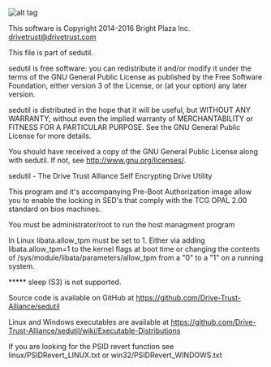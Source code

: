 ![alt tag](https://avatars0.githubusercontent.com/u/13870012?v=3&s=200)

This software is Copyright 2014-2016 Bright Plaza Inc. <drivetrust@drivetrust.com>

This file is part of sedutil.

sedutil is free software: you can redistribute it and/or modify
it under the terms of the GNU General Public License as published by
the Free Software Foundation, either version 3 of the License, or
(at your option) any later version.

sedutil is distributed in the hope that it will be useful,
but WITHOUT ANY WARRANTY; without even the implied warranty of
MERCHANTABILITY or FITNESS FOR A PARTICULAR PURPOSE.  See the
GNU General Public License for more details.

You should have received a copy of the GNU General Public License
along with sedutil.  If not, see <http://www.gnu.org/licenses/>.


sedutil - The Drive Trust Alliance Self Encrypting Drive Utility

This program and it's accompanying Pre-Boot Authorization image allow
you to enable the locking in SED's that comply with the TCG OPAL 2.00
standard on bios machines.   

You must be administrator/root to run the host managment program

In Linux libata.allow_tpm must be set to 1. Either via adding libata.allow_tpm=1 to the kernel flags at boot time 
or changing the contents of /sys/module/libata/parameters/allow_tpm from a "0" to a "1" on a running system.

***** sleep (S3) is not supported.

Source code is available on GitHub at https://github.com/Drive-Trust-Alliance/sedutil 

Linux and Windows executables are available at https://github.com/Drive-Trust-Alliance/sedutil/wiki/Executable-Distributions

If you are looking for the PSID revert function see linux/PSIDRevert_LINUX.txt or win32/PSIDRevert_WINDOWS.txt
